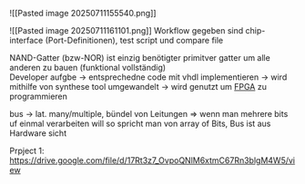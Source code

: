 ![[Pasted image 20250711155540.png]]

![[Pasted image 20250711161101.png]]
Workflow
gegeben sind chip-interface (Port-Definitionen), test script und compare file

NAND-Gatter (bzw-NOR) ist einzig benötigter primitver gatter um alle anderen zu bauen (funktional vollständig)  
Developer aufgbe -> entsprechedne code mit vhdl implementieren -> wird mithilfe von synthese tool umgewandelt -> wird genutzt um [FPGA](https://tec-venture.de/technologien/fpga-vhdl) zu programmieren


bus -> lat. many/multiple, bündel von Leitungen => wenn man mehrere bits uf einmal verarbeiten will so spricht man von array of Bits, Bus ist aus Hardware sicht

Prpject 1:
https://drive.google.com/file/d/17Rt3z7_OvpoQNlM6xtmC67Rn3blgM4W5/view

